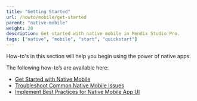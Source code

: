 ```yaml
---
title: "Getting Started"
url: /howto/mobile/get-started
parent: "native-mobile"
weight: 20
description: Get started with native mobile in Mendix Studio Pro.
tags: ["native", "mobile", "start", "quickstart"]
---
```


How-to's in this section will help you begin using the power of native apps.

The following how-to’s are available here:

* [Get Started with Native Mobile](getting-started-with-native-mobile)
* [Troubleshoot Common Native Mobile Issues](common-issues)
* [Implement Best Practices for Native Mobile App UI](ui-best-practices)